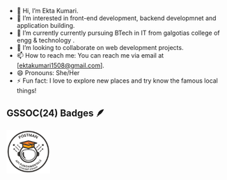 - 👋 Hi, I’m Ekta Kumari.
- 👀 I’m interested in front-end development, backend developmnet and application building.
- 🌱 I’m currently currently pursuing BTech in IT from galgotias college of engg & technology .
- 💞️ I’m looking to collaborate on web development projects.
- 📫 How to reach me: You can reach me via email at [ektakumari1508@gmail.com].
- 😄 Pronouns: She/Her
- ⚡ Fun fact: I love to explore new places and try know the famous local things!

## GSSOC(24) Badges 🪶
<div style='display:flex; align-items:center; gap: 10px;' align='center'><a href="https://gssoc.girlscript.tech/leaderboard">
<img src="https://raw.githubusercontent.com/girlscript/gssoc-website-new/main/public/badges/postman.png" width="100px" height="100px" />
</div>
